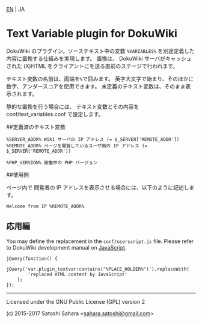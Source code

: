[EN](./README.md) | JA

Text Variable plugin for DokuWiki
===================================

DokuWiki のプラグイン。ソーステキスト中の変数 `%VARIABLES%` を別途定義した内容に置換する仕組みを実現します。	置換は、 DokuWiki サーバがキャッシュされた (X)HTML をクライアントにを送る直前のステージで行われます。 

テキスト変数の名前は、両端を`%`で囲みます。
英字大文字で始まり、そのほかに数字、アンダースコアを使用できます。
未定義のテキスト変数は、そのまま表示されます。

静的な置換を行う場合には、 テキスト変数とその内容を conf/text_variables.conf で設定します。

##定義済のテキスト変数

    %SERVER_ADDR% Wiki サーバの IP アドレス (= $_SERVER['REMOTE_ADDR'])
    %REMOTE_ADDR% ページを閲覧しているユーザ側の IP アドレス (= $_SERVER['REMOTE_ADDR'])
    
    %PHP_VERSION% 稼働中の PHP バージョン

##使用例

ページ内で 閲覧者の IP アドレスを表示させる場合には、以下のように記述します。

```
Welcome from IP %REMOTE_ADDR%
```

## 応用編

You may define the replacement in the `conf/userscript.js` file. Please refer to DokuWiki development manual on [JavaScript](https://www.dokuwiki.org/devel:javascript).

```
jQuery(function() {
    jQuery('var.plugin_textvar:contains("%PLACE_HOLDER%")').replaceWith(
        'replaced HTML content by JavaScript'
    );
});

```


----
Licensed under the GNU Public License (GPL) version 2

(c) 2015-2017 Satoshi Sahara \<sahara.satoshi@gmail.com>

